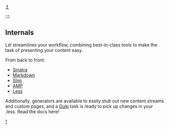 <a name="internals" href="#about">↥</a>

⎄

## Internals

Léi streamlines your workflow, combining best-in-class tools to make the task of presenting your content easy.

From back to front:

- [Sinatra][1]
- [Markdown][2]
- [Slim][3]
- [AMP][4]
- [Less][5]

Additionally, generators are available to easily stub out new content streams and custom pages, and a [Gulp][6] task is ready to pick up changes in your .less. Read the docs here!

[⤒][7]

[1]: http://sinatrarb.com/
[2]: https://www.markdownguide.org/
[3]: http://slim-lang.com/
[4]: https://www.ampproject.org/
[5]: http://lesscss.org/
[6]: https://gulpjs.com/
[7]: #top
